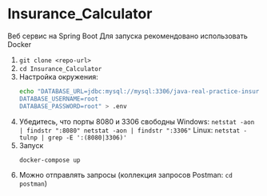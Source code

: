 # Insurance_Calculator

Веб сервис на Spring Boot
Для запуска рекомендовано использовать Docker
1. ```git clone <repo-url>```
2. ```cd Insurance_Calculator```
3. Настройка окружения: 
    ```sh 
   echo "DATABASE_URL=jdbc:mysql://mysql:3306/java-real-practice-insurance?serverTimezone=Europe/Minsk
   DATABASE_USERNAME=root
   DATABASE_PASSWORD=root" > .env
   ```
4. Убедитесь, что порты 8080 и 3306 свободны
   Windows:
       ```netstat -aon | findstr ":8080"
          netstat -aon | findstr ":3306"```
    Linux:
        ```netstat -tulnp | grep -E ':(8080|3306)'```
5. Запуск
    ```
   docker-compose up
   ```
6. Можно отправлять запросы (коллекция запросов Postman: ```cd postman```)